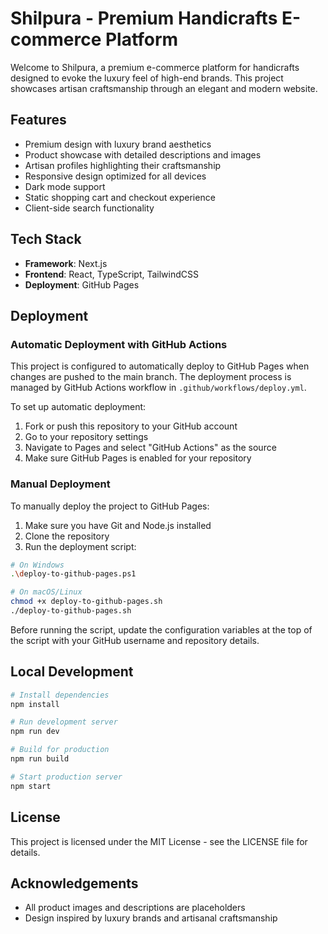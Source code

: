 # Shilpura - Premium Handicrafts E-commerce Platform

Welcome to Shilpura, a premium e-commerce platform for handicrafts designed to evoke the luxury feel of high-end brands. This project showcases artisan craftsmanship through an elegant and modern website.

## Features

- Premium design with luxury brand aesthetics
- Product showcase with detailed descriptions and images
- Artisan profiles highlighting their craftsmanship
- Responsive design optimized for all devices
- Dark mode support
- Static shopping cart and checkout experience
- Client-side search functionality

## Tech Stack

- **Framework**: Next.js
- **Frontend**: React, TypeScript, TailwindCSS
- **Deployment**: GitHub Pages

## Deployment

### Automatic Deployment with GitHub Actions

This project is configured to automatically deploy to GitHub Pages when changes are pushed to the main branch. The deployment process is managed by GitHub Actions workflow in `.github/workflows/deploy.yml`.

To set up automatic deployment:

1. Fork or push this repository to your GitHub account
2. Go to your repository settings
3. Navigate to Pages and select "GitHub Actions" as the source
4. Make sure GitHub Pages is enabled for your repository

### Manual Deployment

To manually deploy the project to GitHub Pages:

1. Make sure you have Git and Node.js installed
2. Clone the repository
3. Run the deployment script:

```bash
# On Windows
.\deploy-to-github-pages.ps1

# On macOS/Linux
chmod +x deploy-to-github-pages.sh
./deploy-to-github-pages.sh
```

Before running the script, update the configuration variables at the top of the script with your GitHub username and repository details.

## Local Development

```bash
# Install dependencies
npm install

# Run development server
npm run dev

# Build for production
npm run build

# Start production server
npm start
```

## License

This project is licensed under the MIT License - see the LICENSE file for details.

## Acknowledgements

- All product images and descriptions are placeholders
- Design inspired by luxury brands and artisanal craftsmanship
